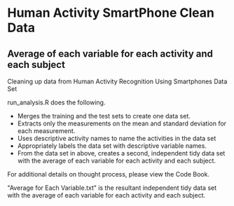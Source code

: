 # Human Activity SmartPhone Clean Data 

## Average of each variable for each activity and each subject

Cleaning up data from Human Activity Recognition Using Smartphones Data Set

run_analysis.R does the following.

* Merges the training and the test sets to create one data set.
* Extracts only the measurements on the mean and standard deviation for each measurement.
* Uses descriptive activity names to name the activities in the data set
* Appropriately labels the data set with descriptive variable names.
* From the data set in above, creates a second, independent tidy data set with the average of each variable for each activity and each subject.

For additional details on thought process, please view the Code Book.

"Average for Each Variable.txt" is the resultant independent tidy data set with the average of each variable for each activity and each subject.
